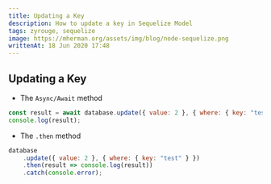 ```yaml
---
title: Updating a Key
description: How to update a key in Sequelize Model
tags: zyrouge, sequelize
image: https://mherman.org/assets/img/blog/node-sequelize.png
writtenAt: 18 Jun 2020 17:48
---
```


## Updating a Key

* The `Async/Await` method

```javascript
const result = await database.update({ value: 2 }, { where: { key: "test" } });
console.log(result);
```

* The `.then` method

```javascript
database
    .update({ value: 2 }, { where: { key: "test" } })
    .then(result => console.log(result))
    .catch(console.error);
```

